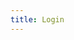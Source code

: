 ```yaml
---
title: Login
---
```


<div id="btn-google"></div>
<script src="https://accounts.google.com/gsi/client" async defer></script>
<script type="application/javascript">
window.onload = function () {
  google.accounts.id.initialize({
    client_id: '169826553548-c1o8b8sh7f25qlv1qt026kieucus8r72.apps.googleusercontent.com',
    context: 'use', callback: console.log,
  })
  google.accounts.id.prompt((notification) => {
    if (notification.isNotDisplayed() || notification.isSkippedMoment()) {
      const parent = document.getElementById('btn-google')
      google.accounts.id.renderButton(parent, {
        type: 'icon', size: 'large', shape: 'circle', theme: 'filled-blue',
      });
    }
  })
}
</script>
